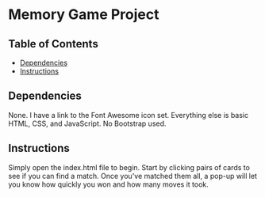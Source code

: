 # Memory Game Project

## Table of Contents

* [Dependencies](#dependencies)
* [Instructions](#instructions)

## Dependencies

None. I have a link to the Font Awesome icon set. Everything else is basic HTML, CSS, and JavaScript. No Bootstrap used.

## Instructions

Simply open the index.html file to begin. Start by clicking pairs of cards to see if you can find a match. Once you've matched them all, a pop-up will let you know how quickly you won and how many moves it took.
